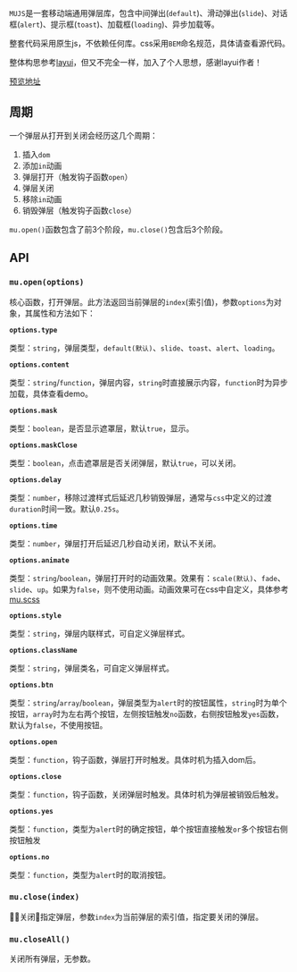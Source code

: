 
`MUJS`是一套移动端通用弹层库，包含中间弹出(`default`)、滑动弹出(`slide`)、对话框(`alert`)、提示框(`toast`)、加载框(`loading`)、异步加载等。

整套代码采用原生js，不依赖任何库。css采用`BEM`命名规范，具体请查看源代码。

整体构思参考[layui](http://layer.layui.com/mobile/)，但又不完全一样，加入了个人思想，感谢layui作者！

[预览地址](http://007sair.github.io/demo/mujs/index.html)

## 周期

一个弹层从打开到关闭会经历这几个周期：

1. 插入`dom`
2. 添加`in`动画
3. 弹层打开（触发钩子函数`open`）
4. 弹层关闭
5. 移除`in`动画
6. 销毁弹层（触发钩子函数`close`）

`mu.open()`函数包含了前3个阶段，`mu.close()`包含后3个阶段。

## API

### `mu.open(options)`

核心函数，打开弹层。此方法返回当前弹层的`index`(索引值)，参数`options`为对象，其属性和方法如下：

**`options.type`**

类型：`string`，弹层类型，`default(默认)`、`slide`、`toast`、`alert`、`loading`。

**`options.content`**

类型：`string`/`function`，弹层内容，`string`时直接展示内容，`function`时为异步加载，具体查看demo。

**`options.mask`**

类型：`boolean`，是否显示遮罩层，默认`true`，显示。

**`options.maskClose`**

类型：`boolean`，点击遮罩层是否关闭弹层，默认`true`，可以关闭。

**`options.delay`**

类型：`number`，移除过渡样式后延迟几秒销毁弹层，通常与`css`中定义的过渡`duration`时间一致。默认`0.25s`。

**`options.time`**

类型：`number`，弹层打开后延迟几秒自动关闭，默认不关闭。

**`options.animate`**

类型：`string`/`boolean`，弹层打开时的动画效果。效果有：`scale(默认)`、`fade`、`slide`、`up`。如果为`false`，则不使用动画。动画效果可在css中自定义，具体参考[mu.scss](https://github.com/007sair/mujs/blob/9b682a1db3eefaac62a617fc0d0c93287ae27673/src/mu.scss#L185)

**`options.style`**

类型：`string`，弹层内联样式，可自定义弹层样式。

**`options.className`**

类型：`string`，弹层类名，可自定义弹层样式。

**`options.btn`**

类型：`string`/`array`/`boolean`，弹层类型为`alert`时的按钮属性，`string`时为单个按钮，`array`时为左右两个按钮，左侧按钮触发`no`函数，右侧按钮触发`yes`函数，默认为`false`，不使用按钮。

**`options.open`**

类型：`function`，钩子函数，弹层打开时触发。具体时机为插入dom后。

**`options.close`**

类型：`function`，钩子函数，关闭弹层时触发。具体时机为弹层被销毁后触发。

**`options.yes`**

类型：`function`，类型为`alert`时的确定按钮，单个按钮直接触发`or`多个按钮右侧按钮触发

**`options.no`**

类型：`function`，类型为`alert`时的取消按钮。

### `mu.close(index)`

关闭指定弹层，参数`index`为当前弹层的索引值，指定要关闭的弹层。

### `mu.closeAll()`

关闭所有弹层，无参数。